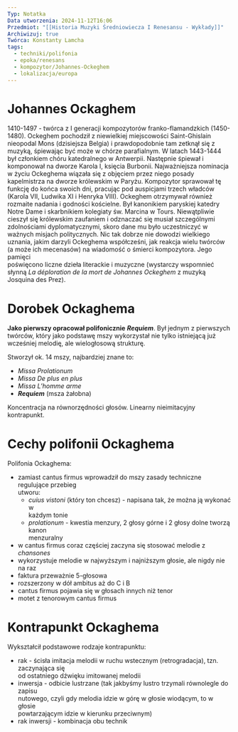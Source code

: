 ```yaml
---
Typ: Notatka
Data utworzenia: 2024-11-12T16:06
Przedmiot: "[[Historia Muzyki Średniowiecza I Renesansu - Wykłady]]"
Archiwizuj: true
Twórca: Konstanty Lamcha
tags:
  - techniki/polifonia
  - epoka/renesans
  - kompozytor/Johannes-Ockeghem
  - lokalizacja/europa
---
```

# Johannes Ockaghem

1410-1497 - twórca z I generacji kompozytorów franko-flamandzkich (1450-1480). Ockeghem pochodził z niewielkiej miejscowości Saint-Ghislain nieopodal Mons (dzisiejsza Belgia) i prawdopodobnie tam zetknął się z muzyką, śpiewając być może w chórze parafialnym. W latach 1443-1444 był członkiem chóru katedralnego w Antwerpii. Następnie śpiewał i komponował na dworze Karola I, księcia Burbonii. Najważniejsza nominacja w życiu Ockeghema wiązała się z objęciem przez niego posady kapelmistrza na dworze królewskim w Paryżu. Kompozytor sprawował tę funkcję do końca swoich dni, pracując pod auspicjami trzech władców (Karola VII, Ludwika XI i Henryka VIII). Ockeghem otrzymywał również rozmaite nadania i godności kościelne. Był kanonikiem paryskiej katedry Notre Dame i skarbnikiem kolegiaty św. Marcina w Tours. Niewątpliwie cieszył się królewskim zaufaniem i odznaczać się musiał szczególnymi zdolnościami dyplomatycznymi, skoro dane mu było uczestniczyć w ważnych misjach politycznych. Nic tak dobrze nie dowodzi wielkiego uznania, jakim darzyli Ockeghema współcześni, jak reakcja wielu twórców (a może ich mecenasów) na wiadomość o śmierci kompozytora. Jego pamięci  
poświęcono liczne dzieła literackie i muzyczne (wystarczy wspomnieć słynną _La déploration de la mort de Johannes Ockeghem_ z muzyką Josquina des Prez).

# Dorobek Ockaghema

**Jako pierwszy opracował polifonicznie** _**Requiem**_. Był jednym z pierwszych twórców, który jako podstawę mszy wykorzystał nie tylko istniejącą już wcześniej melodię, ale wielogłosową strukturę.

Stworzył ok. 14 mszy, najbardziej znane to:

- _Missa Prolationum_
- _Missa De plus en plus_
- _Missa L’homme arme_
- _**Requiem**_ (msza żałobna)

Koncentracja na równorzędności głosów. Linearny nieimitacyjny kontrapunkt.

# Cechy polifonii Ockaghema

Polifonia Ockaghema:

- zamiast cantus firmus wprowadził do mszy zasady techniczne regulujące przebieg  
    utworu:
    - _cuius vistoni_ (który ton chcesz) - napisana tak, że można ją wykonać w  
        każdym tonie
    - _prolationum_ - kwestia menzury, 2 głosy górne i 2 głosy dolne tworzą kanon  
        menzuralny
- w cantus firmus coraz częściej zaczyna się stosować melodie z _chansones_
- wykorzystuje melodie w najwyższym i najniższym głosie, ale nigdy nie na raz
- faktura przeważnie 5-głosowa
- rozszerzony w dół ambitus aż do C i B
- cantus firmus pojawia się w głosach innych niż tenor
- motet z tenorowym cantus firmus

# Kontrapunkt Ockaghema

Wykształcił podstawowe rodzaje kontrapunktu:

- rak - ścisła imitacja melodii w ruchu wstecznym (retrogradacja), tzn. zaczynająca się  
    od ostatniego dźwięku imitowanej melodii
- inwersja - odbicie lustrzane (tak jakbyśmy lustro trzymali równolegle do zapisu  
    nutowego, czyli gdy melodia idzie w górę w głosie wiodącym, to w głosie  
    powtarzającym idzie w kierunku przeciwnym)
- rak inwersji - kombinacja obu technik